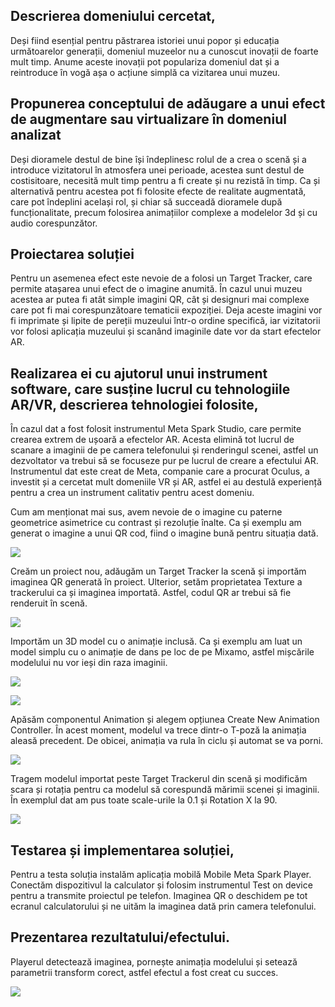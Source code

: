 ## Descrierea domeniului cercetat,

Deși fiind esențial pentru păstrarea istoriei unui popor și educația următoarelor generații, domeniul muzeelor nu a cunoscut inovații de foarte mult timp. Anume aceste inovații pot populariza domeniul dat și a reintroduce în vogă așa o acțiune simplă ca vizitarea unui muzeu. 

## Propunerea conceptului de adăugare a unui efect de augmentare sau virtualizare în domeniul analizat

Deși dioramele destul de bine își îndeplinesc rolul de a crea o scenă și a introduce vizitatorul în atmosfera unei perioade, acestea sunt destul de costisitoare, necesită mult timp pentru a fi create și nu rezistă în timp. Ca și alternativă pentru acestea pot fi folosite efecte de realitate augmentată, care pot îndeplini același rol, și chiar să succeadă dioramele după funcționalitate, precum folosirea animațiilor complexe a modelelor 3d și cu audio corespunzător.

## Proiectarea soluției

Pentru un asemenea efect este nevoie de a folosi un Target Tracker, care permite atașarea unui efect de o imagine anumită. În cazul unui muzeu acestea ar putea fi atât simple imagini QR, cât și designuri mai complexe care pot fi mai corespunzătoare tematicii expoziției. Deja aceste imagini vor fi imprimate și lipite de pereții muzeului într-o ordine specifică, iar vizitatorii vor folosi aplicația muzeului și scanând imaginile date vor da start efectelor AR.

## Realizarea ei cu ajutorul unui instrument software, care susține lucrul cu tehnologiile AR/VR, descrierea tehnologiei folosite,

În cazul dat a fost folosit instrumentul Meta Spark Studio, care permite crearea extrem de ușoară a efectelor AR. Acesta elimină tot lucrul de scanare a imaginii de pe camera telefonului și renderingul scenei, astfel un dezvoltator va trebui să se focuseze pur pe lucrul de creare a efectului AR. Instrumentul dat este creat de Meta, companie care a procurat Oculus, a investit și a cercetat mult domeniile VR și AR, astfel ei au destulă experiență pentru a crea un instrument calitativ pentru acest domeniu.

Cum am menționat mai sus, avem nevoie de o imagine cu paterne geometrice asimetrice cu contrast și rezoluție înalte. Ca și exemplu am generat o imagine a unui QR cod, fiind o imagine bună pentru situația dată.

![](qrcode.png)

Creăm un proiect nou, adăugăm un Target Tracker la scenă și importăm imaginea QR generată în proiect. Ulterior, setăm proprietatea Texture a trackerului ca și imaginea importată. Astfel, codul QR ar trebui să fie renderuit în scenă.

![](2.png)

Importăm un 3D model cu o animație inclusă. Ca și exemplu am luat un model simplu cu o animație de dans pe loc de pe Mixamo, astfel mișcările modelului nu vor ieși din raza imaginii. 

![](4.png)

![](3.png)

Apăsăm componentul Animation și alegem opțiunea Create New Animation Controller. În acest moment, modelul va trece dintr-o T-poză la animația aleasă precedent. De obicei, animația va rula în ciclu și automat se va porni.

![](6.png)

Tragem modelul importat peste Target Trackerul din scenă și modificăm scara și rotația pentru ca modelul să corespundă mărimii scenei și imaginii. În exemplul dat am pus toate scale-urile la 0.1 și Rotation X la 90.

![](5.png)

## Testarea și implementarea soluției,

Pentru a testa soluția instalăm aplicația mobilă Mobile Meta Spark Player. Conectăm dispozitivul la calculator și folosim instrumentul Test on device pentru a transmite proiectul pe telefon. Imaginea QR o deschidem pe tot ecranul calculatorului și ne uităm la imaginea dată prin camera telefonului.  

## Prezentarea rezultatului/efectului.

Playerul detectează imaginea, pornește animația modelului și setează parametrii transform corect, astfel efectul a fost creat cu succes.

![](7.jpg)



<!-- 

# Crearea unui efect AR cu ajutorul Target Tracker-ului

1. În baza recomandărilor documentației Meta Spark Studio, o imagine target trebuie să aibă paterne geometrice asimetrice cu contrast și rezoluție înalte. Ca și exemplu am generat o imagine a unui QR cod, fiind o imagine bună pentru situația dată.

![](qrcode.png)

2. Creăm un proiect nou, adăugăm un Target Tracker la scenă și importăm QR codul generat în proiect. Ulterior, setăm proprietatea Texture a trackerului ca și textura importată. Astfel, textura ar trebui să fie renderuită în scenă.

![](2.png)

3. Importăm un 3D model cu o animație inclusă. Ca și exemplu am luat un model simplu cu o animație de dans pe loc de pe Mixamo, astfel mișcările modelului nu vor ieși din raza imaginii. 

![](4.png)

![](3.png)

4. Apăsăm componentul Animation și alegem opțiunea Create New Animation Controller. În acest moment, modelul va trece dintr-o T-poziție la animația aleasă precedent. By default, animația va rula în ciclu și automat se va porni.

![](6.png)

5. Tragem modelul importat peste Target Trackerul din scenă și modificăm scara și rotația pentru ca modelul să fie setat corect. În exemplul dat am pus toate scale-urile la 0.1 și Rotation X la 90.

![](5.png)

6. Salvăm proiectul, transmitem proiectul pe Mobile Meta Spark Player și deschidem imaginea QR pe tot ecranul calculatorului. În player, modelul va dansa deasupra imaginii QR.

![](7.jpg) -->
